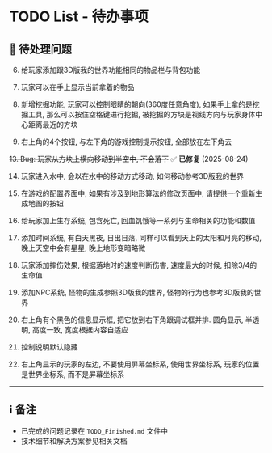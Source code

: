 # TODO List - 待办事项

## 🔄 待处理问题


6. 给玩家添加跟3D版我的世界功能相同的物品栏与背包功能

8. 玩家可以在手上显示当前拿着的物品

9. 新增挖掘功能, 玩家可以控制眼睛的朝向(360度任意角度), 如果手上拿的是挖掘工具, 那么可以按住空格键进行挖掘, 被挖掘的方块是视线方向与玩家身体中心距离最近的方块 

12. 右上角的4个按钮, 与左下角的游戏控制提示按钮, 全部放在左下角去

~~13. Bug: 玩家从方块上横向移动到半空中, 不会落下~~ ✅ **已修复** (2025-08-24)

14. 玩家进入水中, 会以在水中的移动方式移动, 如何移动参考3D版我的世界

15. 在游戏的配置界面中, 如果有涉及到地形算法的修改页面中, 请提供一个重新生成地图的按钮 

16. 给玩家加上生存系统, 包含死亡, 回血饥饿等一系列与生命相关的功能和数值

17. 添加时间系统, 有白天黑夜, 日出日落, 同样可以看到天上的太阳和月亮的移动, 晚上天空中会有星星, 晚上地形变暗略微

18. 玩家添加摔伤效果, 根据落地时的速度判断伤害, 速度最大的时候, 扣除3/4的生命值

19. 添加NPC系统, 怪物的生成参照3D版我的世界, 怪物的行为也参考3D版我的世界

20. 右上角有个黑色的信息显示框, 把它放到右下角跟调试框并排. 圆角显示, 半透明, 高度一致, 宽度根据内容自适应

21. 控制说明默认隐藏

22. 右上角显示的玩家的左边, 不要使用屏幕坐标系, 使用世界坐标系, 玩家的位置是世界坐标系, 而不是屏幕坐标系
---

## ℹ️ 备注
- 已完成的问题记录在 `TODO_Finished.md` 文件中
- 技术细节和解决方案参见相关文档